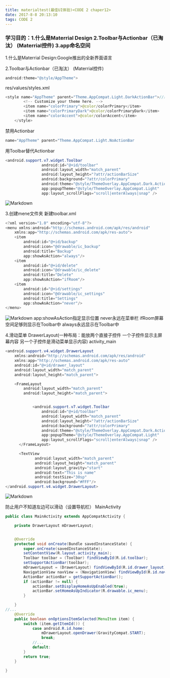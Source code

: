 ```yaml
---
title: materialtest(最佳UI体验)<CODE 2 chaper12>
date: 2017-8-8 20:13:10
tags: CODE 2
---
```


<h3>学习目的：1.什么是Materrial Design  2.Toolbar与Actionbar（已淘汰）  (Materrial控件)  3.app命名空间</h3>

1.什么是Materrial Design:Google推出的全新界面语言

2.Toolbar与Actionbar（已淘汰）  (Materrial控件)
```java
android:theme="@style/AppTheme">
```

res/values/styles.xml
```java
<style name="AppTheme" parent="Theme.AppCompat.Light.DarkActionBar">//默认使用Actionbar
        <!-- Customize your theme here. -->
        <item name="colorPrimary">@color/colorPrimary</item>
        <item name="colorPrimaryDark">@color/colorPrimaryDark</item>
        <item name="colorAccent">@color/colorAccent</item>
    </style>
```    
禁用Actionbar
```java
name="AppTheme" parent="Theme.AppCompat.Light.NoActionBar
```

用Toolbar替代Actionbar
```java
<android.support.v7.widget.Toolbar
                android:id="@+id/toolbar"
                android:layout_width="match_parent"
                android:layout_height="?attr/actionBarSize"
                android:background="?attr/colorPrimary"
                android:theme="@style/ThemeOverlay.AppCompat.Dark.ActionBar"
                app:popupTheme="@style/ThemeOverlay.AppCompat.Light"
                app:layout_scrollFlags="scroll|enterAlways|snap" />

```
![Markdown](http://i4.bvimg.com/595109/97171dbb977c9a04.png)

3.创建mene文件夹 新建toolbar.xml
```java
<?xml version="1.0" encoding="utf-8"?>
<menu xmlns:android="http://schemas.android.com/apk/res/android"
    xmlns:app="http://schemas.android.com/apk/res-auto">
    <item
        android:id="@+id/backup"
        android:icon="@drawable/ic_backup"
        android:title="Backup"
        app:showAsAction="always"/>
    <item
        android:id="@+id/delete"
        android:icon="@drawable/ic_delete"
        android:title="Delete"
        app:showAsAction="ifRoom"/>
    <item
        android:id="@+id/settings"
        android:icon="@drawable/ic_settings"
        android:title="Settings"
        app:showAsAction="never"/>
</menu>
```
![Markdown](http://i4.bvimg.com/595109/831131cba95e2fba.png)
app:showAsAction指定显示位置  never永远在菜单栏   ifRoom屏幕空间足够则显示在Toolbar中 always永远显示在Toolbar中

4.滑动菜单
DrawerLayout(一种布局：能放两个直接子控件  一个子控件显示主屏幕内容  另一个子控件是滑动菜单显示内容)
activity_main
```java
<android.support.v4.widget.DrawerLayout
    xmlns:android="http://schemas.android.com/apk/res/android"
    xmlns:app="http://schemas.android.com/apk/res-auto"
    android:id="@+id/drawer_layout"
    android:layout_width="match_parent"
    android:layout_height="match_parent">

    <FrameLayout
        android:layout_width="match_parent"
        android:layout_height="match_parent">


            <android.support.v7.widget.Toolbar
                android:id="@+id/toolbar"
                android:layout_width="match_parent"
                android:layout_height="?attr/actionBarSize"
                android:background="?attr/colorPrimary"
                android:theme="@style/ThemeOverlay.AppCompat.Dark.ActionBar"
                app:popupTheme="@style/ThemeOverlay.AppCompat.Light"
                app:layout_scrollFlags="scroll|enterAlways|snap" />
      </FrameLayout>

      <TextView
             android:layout_width="match_parent"
             android:layout_height="match_parent"
             android:layout_gravity="start"
             android:text="This is name"
             android:testSize="30sp"
             android:background="#FFF"/>
</android.support.v4.widget.DrawerLayout>
```
![Markdown](http://i1.bvimg.com/595109/9f81ff22678cbc9e.png)

防止用户不知道左边可以滑动（设置导航栏）
MainActivity
```java
public class MainActivity extends AppCompatActivity {

    private DrawerLayout mDrawerLayout;


    @Override
    protected void onCreate(Bundle savedInstanceState) {
        super.onCreate(savedInstanceState);
        setContentView(R.layout.activity_main);
        Toolbar toolbar = (Toolbar) findViewById(R.id.toolbar);
        setSupportActionBar(toolbar);
        mDrawerLayout = (DrawerLayout) findViewById(R.id.drawer_layout);
        NavigationView navView = (NavigationView) findViewById(R.id.nav_view);
        ActionBar actionBar = getSupportActionBar();
        if (actionBar != null) {
            actionBar.setDisplayHomeAsUpEnabled(true);
            actionBar.setHomeAsUpIndicator(R.drawable.ic_menu);
        }

    }
//...
    @Override
    public boolean onOptionsItemSelected(MenuItem item) {
        switch (item.getItemId()) {
            case android.R.id.home:
                mDrawerLayout.openDrawer(GravityCompat.START);
                break;
            //...
            default:
        }
        return true;
    }

}
```
